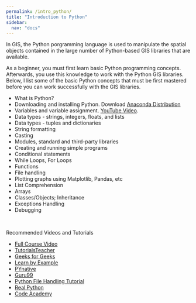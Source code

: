 ```yaml
---
permalink: /intro_python/
title: "Introduction to Python"
sidebar:
  nav: "docs" 
---
```



In GIS, the Python porgramming language is used to manipulate the spatial objects contained in the large number of Python-based GIS libraries that are available. 

As a beginner, you must first learn basic Python programming concepts.  Afterwards, you use this knowledge to work with the Python GIS libraries.  Below, I list some of the basic Python concepts that must be first mastered before you can work successfully with the GIS libraries.  

<ul>
<li> What is Python? </li>
<li> Downloading and installing Python. Download <a href = "https://www.anaconda.com/products/individual">Anaconda Distribution</a> </li>
<li> Variables and variable assignment.   <a href = "https://www.youtube.com/watch?v=yj3Uopm6XvY"> YouTube Video</a>.</li>
<li> Data types - strings, integers, floats, and lists </li>
<li> Data types - tuples and dictionaries </li>
<li> String formatting </li>
<li> Casting </li>
<li> Modules, standard and third-party libraries  </li>
<li> Creating and running simple programs </li>
<li>	Conditional statements </li>
<li>  While Loops, For Loops  </li>
<li>  Functions  </li>
<li>  File handling  </li>
<li>  Plotting graphs using Matplotlib, Pandas, etc  </li>
<li>  List Comprehension  </li>
<li>	Arrays  </li>
<li>	Classes/Objects;  Inheritance </li>
<li>  Exceptions Handling </li>
<li>  Debugging  </li>
</ul>
<br/>
 
Recommended Videos and Tutorials   

* <a href = "https://www.youtube.com/watch?v=yE9v9rt6ziw">Full Course Video </a>  
* <a href = "https://www.tutorialsteacher.com/python/python-editors">TutorialsTeacher </a>  
* <a href = "https://guides.github.com/features/pages/">Geeks for Geeks </a>  
* <a href ="https://www.learnbyexample.org/python-if-else-elif-statement/">Learn by Example </a>   
* <a href = "https://pynative.com/python-if-else-and-for-loop-exercise-with-solutions/">PYnative  </a>  
*	<a href = "https://www.guru99.com/reading-and-writing-files-in-python.html">Guru99 </a>   
* <a href = "https://www.softwaretestinghelp.com/python/python-file-reading-writing/">Python File Handling Tutorial 
* <a href = "https://realpython.com/inheritance-composition-python/">Real Python </a>   
* <a href = "https://www.codecademy.com/learn/learn-python-3/modules/learn-python3-classes/cheatsheet">Code Academy </a>        
 

